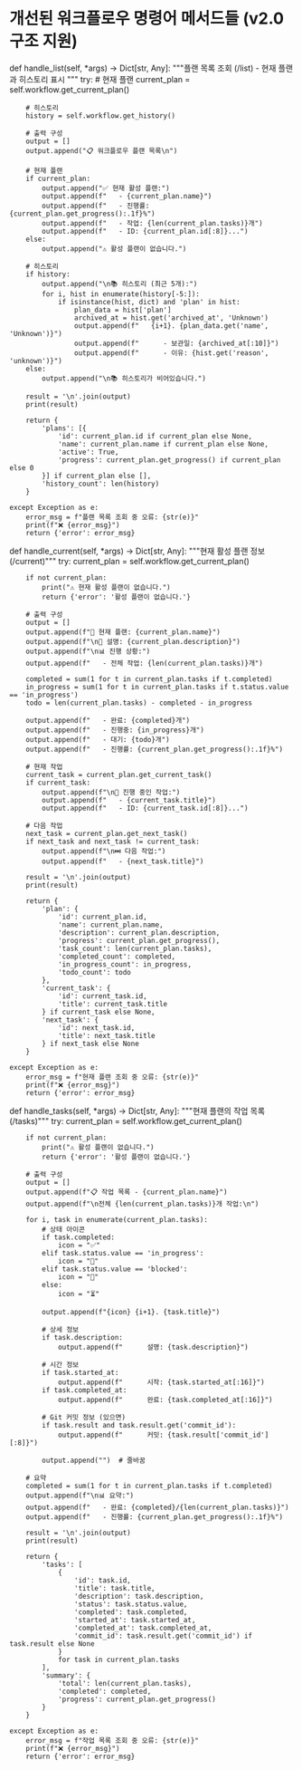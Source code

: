 # 개선된 워크플로우 명령어 메서드들 (v2.0 구조 지원)

def handle_list(self, *args) -> Dict[str, Any]:
    """플랜 목록 조회 (/list)
    - 현재 플랜과 히스토리 표시
    """
    try:
        # 현재 플랜
        current_plan = self.workflow.get_current_plan()

        # 히스토리
        history = self.workflow.get_history()

        # 출력 구성
        output = []
        output.append("📋 워크플로우 플랜 목록\n")

        # 현재 플랜
        if current_plan:
            output.append("✅ 현재 활성 플랜:")
            output.append(f"   - {current_plan.name}")
            output.append(f"   - 진행률: {current_plan.get_progress():.1f}%")
            output.append(f"   - 작업: {len(current_plan.tasks)}개")
            output.append(f"   - ID: {current_plan.id[:8]}...")
        else:
            output.append("⚠️ 활성 플랜이 없습니다.")

        # 히스토리
        if history:
            output.append("\n📚 히스토리 (최근 5개):")
            for i, hist in enumerate(history[-5:]):
                if isinstance(hist, dict) and 'plan' in hist:
                    plan_data = hist['plan']
                    archived_at = hist.get('archived_at', 'Unknown')
                    output.append(f"   {i+1}. {plan_data.get('name', 'Unknown')}")
                    output.append(f"      - 보관일: {archived_at[:10]}")
                    output.append(f"      - 이유: {hist.get('reason', 'unknown')}")
        else:
            output.append("\n📚 히스토리가 비어있습니다.")

        result = '\n'.join(output)
        print(result)

        return {
            'plans': [{
                'id': current_plan.id if current_plan else None,
                'name': current_plan.name if current_plan else None,
                'active': True,
                'progress': current_plan.get_progress() if current_plan else 0
            }] if current_plan else [],
            'history_count': len(history)
        }

    except Exception as e:
        error_msg = f"플랜 목록 조회 중 오류: {str(e)}"
        print(f"❌ {error_msg}")
        return {'error': error_msg}


def handle_current(self, *args) -> Dict[str, Any]:
    """현재 활성 플랜 정보 (/current)"""
    try:
        current_plan = self.workflow.get_current_plan()

        if not current_plan:
            print("⚠️ 현재 활성 플랜이 없습니다.")
            return {'error': '활성 플랜이 없습니다.'}

        # 출력 구성
        output = []
        output.append(f"📌 현재 플랜: {current_plan.name}")
        output.append(f"\n📝 설명: {current_plan.description}")
        output.append(f"\n📊 진행 상황:")
        output.append(f"   - 전체 작업: {len(current_plan.tasks)}개")

        completed = sum(1 for t in current_plan.tasks if t.completed)
        in_progress = sum(1 for t in current_plan.tasks if t.status.value == 'in_progress')
        todo = len(current_plan.tasks) - completed - in_progress

        output.append(f"   - 완료: {completed}개")
        output.append(f"   - 진행중: {in_progress}개")
        output.append(f"   - 대기: {todo}개")
        output.append(f"   - 진행률: {current_plan.get_progress():.1f}%")

        # 현재 작업
        current_task = current_plan.get_current_task()
        if current_task:
            output.append(f"\n🔄 진행 중인 작업:")
            output.append(f"   - {current_task.title}")
            output.append(f"   - ID: {current_task.id[:8]}...")

        # 다음 작업
        next_task = current_plan.get_next_task()
        if next_task and next_task != current_task:
            output.append(f"\n⏭️ 다음 작업:")
            output.append(f"   - {next_task.title}")

        result = '\n'.join(output)
        print(result)

        return {
            'plan': {
                'id': current_plan.id,
                'name': current_plan.name,
                'description': current_plan.description,
                'progress': current_plan.get_progress(),
                'task_count': len(current_plan.tasks),
                'completed_count': completed,
                'in_progress_count': in_progress,
                'todo_count': todo
            },
            'current_task': {
                'id': current_task.id,
                'title': current_task.title
            } if current_task else None,
            'next_task': {
                'id': next_task.id,
                'title': next_task.title
            } if next_task else None
        }

    except Exception as e:
        error_msg = f"현재 플랜 조회 중 오류: {str(e)}"
        print(f"❌ {error_msg}")
        return {'error': error_msg}


def handle_tasks(self, *args) -> Dict[str, Any]:
    """현재 플랜의 작업 목록 (/tasks)"""
    try:
        current_plan = self.workflow.get_current_plan()

        if not current_plan:
            print("⚠️ 활성 플랜이 없습니다.")
            return {'error': '활성 플랜이 없습니다.'}

        # 출력 구성
        output = []
        output.append(f"📋 작업 목록 - {current_plan.name}")
        output.append(f"\n전체 {len(current_plan.tasks)}개 작업:\n")

        for i, task in enumerate(current_plan.tasks):
            # 상태 아이콘
            if task.completed:
                icon = "✅"
            elif task.status.value == 'in_progress':
                icon = "🔄"
            elif task.status.value == 'blocked':
                icon = "🚫"
            else:
                icon = "⏳"

            output.append(f"{icon} {i+1}. {task.title}")

            # 상세 정보
            if task.description:
                output.append(f"      설명: {task.description}")

            # 시간 정보
            if task.started_at:
                output.append(f"      시작: {task.started_at[:16]}")
            if task.completed_at:
                output.append(f"      완료: {task.completed_at[:16]}")

            # Git 커밋 정보 (있으면)
            if task.result and task.result.get('commit_id'):
                output.append(f"      커밋: {task.result['commit_id'][:8]}")

            output.append("")  # 줄바꿈

        # 요약
        completed = sum(1 for t in current_plan.tasks if t.completed)
        output.append(f"\n📊 요약:")
        output.append(f"   - 완료: {completed}/{len(current_plan.tasks)}")
        output.append(f"   - 진행률: {current_plan.get_progress():.1f}%")

        result = '\n'.join(output)
        print(result)

        return {
            'tasks': [
                {
                    'id': task.id,
                    'title': task.title,
                    'description': task.description,
                    'status': task.status.value,
                    'completed': task.completed,
                    'started_at': task.started_at,
                    'completed_at': task.completed_at,
                    'commit_id': task.result.get('commit_id') if task.result else None
                }
                for task in current_plan.tasks
            ],
            'summary': {
                'total': len(current_plan.tasks),
                'completed': completed,
                'progress': current_plan.get_progress()
            }
        }

    except Exception as e:
        error_msg = f"작업 목록 조회 중 오류: {str(e)}"
        print(f"❌ {error_msg}")
        return {'error': error_msg}

